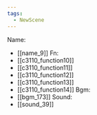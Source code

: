 ```yaml
---
tags:
  - NewScene
---
```

Name:
- [[name_9]]
Fn:
- [[c3110_function10]]
- [[c3110_function11]]
- [[c3110_function12]]
- [[c3110_function13]]
- [[c3110_function14]]
Bgm:
- [[bgm_173]]
Sound:
- [[sound_39]]
